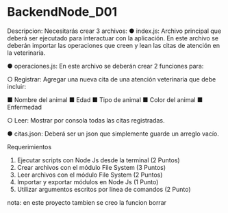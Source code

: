 # BackendNode_D01
Descripcion:
Necesitarás crear 3 archivos:
● index.js: Archivo principal que deberá ser ejecutado para interactuar con la
aplicación. En este archivo se deberán importar las operaciones que creen y lean las
citas de atención en la veterinaria.

● operaciones.js: En este archivo se deberán crear 2 funciones para:

○ Registrar: Agregar una nueva cita de una atención veterinaria que debe incluir:

■ Nombre del animal
■ Edad 
■ Tipo de animal 
■ Color del animal
■ Enfermedad

○ Leer: Mostrar por consola todas las citas registradas.

● citas.json: Deberá ser un json que simplemente guarde un arreglo vacío.


Requerimientos
1. Ejecutar scripts con Node Js desde la terminal (2 Puntos)
2. Crear archivos con el módulo File System (3 Puntos)
3. Leer archivos con el módulo File System (2 Puntos)
4. Importar y exportar módulos en Node Js (1 Punto)
5. Utilizar argumentos escritos por línea de comandos (2 Punto)

nota: en este proyecto tambien se creo la funcion borrar
